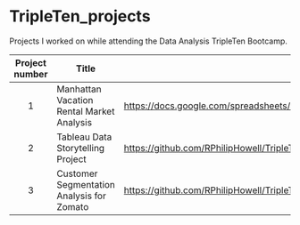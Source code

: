 # TripleTen_projects
Projects I worked on while attending the Data Analysis TripleTen Bootcamp.


| Project number | Title | Description |
| :-----------: | ----------- |----------- |
| 1 | Manhattan Vacation Rental Market Analysis |https://docs.google.com/spreadsheets/d/1gvo3NQAOZgd0cpMSqZgQkbCQLScCbkcwLx5Yi8rV7aw/edit?usp=sharing|
| 2 | Tableau Data Storytelling Project|https://github.com/RPhilipHowell/TripleTen_Projects/blob/2926f748b62acf888d2c755eef74de583528e2f2/20250315_Phil%20Howell_Tableau%20Data%20Storytelling%20Project.md|
| 3 | Customer Segmentation Analysis for Zomato |https://github.com/RPhilipHowell/TripleTen_Projects/blob/6e81d37fe4575e3a9fe903becbe8d5bd1b1cd8b7/20250416_Customer%20Segmentation%20Analysis%20for%20Zomato_Phil%20Howell.zip|
